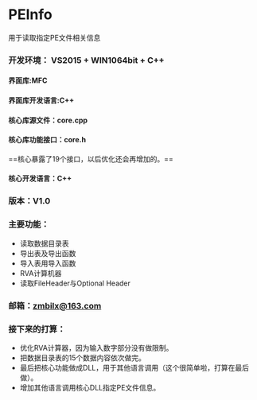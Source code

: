 # PEInfo
用于读取指定PE文件相关信息

### 开发环境： VS2015 + WIN1064bit + C++

#### 界面库:MFC 

#### 界面库开发语言:C++ 

#### 核心库源文件：core.cpp

#### 核心库功能接口：core.h
==核心暴露了19个接口，以后优化还会再增加的。==

#### 核心开发语言：C++

### 版本：V1.0

### 主要功能：
* 读取数据目录表
* 导出表及导出函数
* 导入表用导入函数
* RVA计算机器
* 读取FileHeader与Optional Header

### 邮箱：zmbilx@163.com

### 接下来的打算：
* 优化RVA计算器，因为输入数字部分没有做限制。
* 把数据目录表的15个数据内容依次做完。
* 最后把核心功能做成DLL，用于其他语言调用（这个很简单啦，打算在最后做）。
* 增加其他语言调用核心DLL指定PE文件信息。

	
